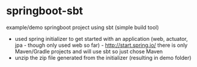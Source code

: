 # springboot-sbt
example/demo springboot project using sbt (simple build tool)

* used spring initializer to get started with an application (web, actuator, jpa - though only used web so far) - http://start.spring.io/
there is only Maven/Gradle projects and will use sbt so just chose Maven
* unzip the zip file generated from the initializer (resulting in demo folder)
